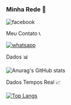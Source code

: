 ### Minha Rede 👋

![facebook](	https://img.shields.io/badge/Facebook-1877F2?style=for-the-badge&logo=facebook&logoColor=white)

Meu Contato 📞

[![whatsapp](https://img.shields.io/badge/WhatsApp-25D366?style=for-the-badge&logo=whatsapp&logoColor=white) ](https://api.whatsapp.com/send?phone=SeuNúmero&text=81971175520)

Dados 📊

![Anurag's GitHub stats](https://github-readme-stats.vercel.app/api?username=daniloddn41&show_icons=true&theme=radical)


Dados Tempos Real 📈

[![Top Langs](https://github-readme-stats.vercel.app/api/top-langs/?username=anuraghazra)](https://github.com/daniloddn41/github-readme-stats)
